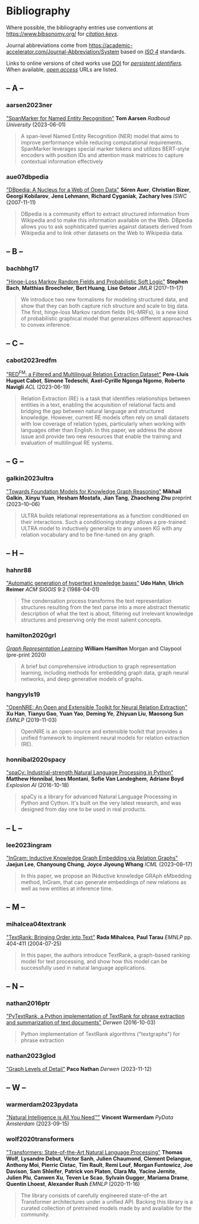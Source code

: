 # Bibliography

Where possible, the bibliography entries use conventions at
<https://www.bibsonomy.org/>
for [*citation keys*](https://bibdesk.sourceforge.io/manual/BibDeskHelp_2.html).

Journal abbreviations come from
<https://academic-accelerator.com/Journal-Abbreviation/System>
based on [*ISO 4*](https://en.wikipedia.org/wiki/ISO_4) standards.

Links to online versions of cited works use
[DOI](https://www.doi.org/)
for [*persistent identifiers*](https://www.crossref.org/education/metadata/persistent-identifiers/).
When available,
[*open access*](https://peerj.com/preprints/3119v1/)
URLs are listed.


## – A –

### aarsen2023ner

["SpanMarker for Named Entity Recognition"](https://raw.githubusercontent.com/tomaarsen/SpanMarkerNER/main/thesis.pdf)
**Tom Aarsen**
*Radboud University* (2023-06-01)
> A span-level Named Entity Recognition (NER) model that aims to improve performance while reducing computational requirements. SpanMarker leverages special marker tokens and utilizes BERT-style encoders with position IDs and attention mask matrices to capture contextual information effectively

### aue07dbpedia

["DBpedia: A Nucleus for a Web of Open Data"](https://doi.org/10.1007/978-3-540-76298-0_52)
**Sören Auer**, **Christian Bizer**, **Georgi Kobilarov**, **Jens Lehmann**, **Richard Cyganiak**, **Zachary Ives**
*ISWC* (2007-11-11)
> DBpedia is a community effort to extract structured information from Wikipedia and to make this information available on the Web. DBpedia allows you to ask sophisticated queries against datasets derived from Wikipedia and to link other datasets on the Web to Wikipedia data.

## – B –

### bachbhg17

["Hinge-Loss Markov Random Fields and Probabilistic Soft Logic"](https://arxiv.org/abs/1505.04406)
**Stephen Bach**, **Matthias Broecheler**, **Bert Huang**, **Lise Getoor**
*JMLR* (2017–11–17)
> We introduce two new formalisms for modeling structured data, and show that they can both capture rich structure and scale to big data. The first, hinge-loss Markov random fields (HL-MRFs), is a new kind of probabilistic graphical model that generalizes different approaches to convex inference.

## – C –

### cabot2023redfm

["RED<sup>FM</sup>: a Filtered and Multilingual Relation Extraction Dataset"](https://arxiv.org/abs/2306.09802)
**Pere-Lluís Huguet Cabot**, **Simone Tedeschi**, **Axel-Cyrille Ngonga Ngomo**, **Roberto Navigli**
_ACL_ (2023-06-19)
> Relation Extraction (RE) is a task that identifies relationships between entities in a text, enabling the acquisition of relational facts and bridging the gap between natural language and structured knowledge. However, current RE models often rely on small datasets with low coverage of relation types, particularly when working with languages other than English. In this paper, we address the above issue and provide two new resources that enable the training and evaluation of multilingual RE systems.

## – G –

### galkin2023ultra

["Towards Foundation Models for Knowledge Graph Reasoning"](https://arxiv.org/abs/2310.04562)
**Mikhail Galkin**, **Xinyu Yuan**, **Hesham Mostafa**, **Jian Tang**, **Zhaocheng Zhu**
preprint (2023–10–06)
> ULTRA builds relational representations as a function conditioned on their interactions. Such a conditioning strategy allows a pre-trained ULTRA model to inductively generalize to any unseen KG with any relation vocabulary and to be fine-tuned on any graph.

## – H –

### hahnr88

["Automatic generation of hypertext knowledge bases"](https://doi.org/10.1145/966861.45429)
**Udo Hahn**, **Ulrich Reimer**
_ACM SIGOIS_ 9:2 (1988-04-01)
> The condensation process transforms the text representation structures resulting from the text parse into a more abstract thematic description of what the text is about, filtering out irrelevant knowledge structures and preserving only the most salient concepts.

### hamilton2020grl

[_Graph Representation Learning_](https://www.cs.mcgill.ca/~wlh/grl_book/)
**William Hamilton**
Morgan and Claypool (pre-print 2020)
> A brief but comprehensive introduction to graph representation learning, including methods for embedding graph data, graph neural networks, and deep generative models of graphs.

### hangyyls19

["OpenNRE: An Open and Extensible Toolkit for Neural Relation Extraction"](https://doi.org/10.18653/v1/D19-3029)
**Xu Han**, **Tianyu Gao**, **Yuan Yao**, **Deming Ye**, **Zhiyuan Liu**, **Maosong Sun**
*EMNLP* (2019-11-03)
> OpenNRE is an open-source and extensible toolkit that provides a unified framework to implement neural models for relation extraction (RE).

### honnibal2020spacy

["spaCy: Industrial-strength Natural Language Processing in Python"](https://doi.org/10.5281/zenodo.1212303)
**Matthew Honnibal**, **Ines Montani**, **Sofie Van Landeghem**, **Adriane Boyd**
*Explosion AI* (2016-10-18)
> spaCy is a library for advanced Natural Language Processing in Python and Cython. It's built on the very latest research, and was designed from day one to be used in real products.

## – L –

### lee2023ingram

["InGram: Inductive Knowledge Graph Embedding via Relation Graphs"](https://arxiv.org/abs/2305.19987)
**Jaejun Lee**, **Chanyoung Chung**, **Joyce Jiyoung Whang**
_ICML_ (2023–08–17)
> In this paper, we propose an INductive knowledge GRAph eMbedding method, InGram, that can generate embeddings of new relations as well as new entities at inference time.

## – M –

### mihalcea04textrank

["TextRank: Bringing Order into Text"](https://www.aclweb.org/anthology/W04-3252/)
**Rada Mihalcea**, **Paul Tarau**
*EMNLP* pp. 404-411 (2004-07-25)
> In this paper, the authors introduce TextRank, a graph-based ranking model for text processing, and show how this model can be successfully used in natural language applications.

## – N –

### nathan2016ptr

["PyTextRank, a Python implementation of TextRank for phrase extraction and summarization of text documents"](https://doi.org/10.5281/zenodo.4637885)
*Derwen* (2016-10-03)
> Python implementation of TextRank algorithms ("textgraphs") for phrase extraction

### nathan2023glod

["Graph Levels of Detail"](https://blog.derwen.ai/graph-levels-of-detail-ea4226abba55)
**Paco Nathan**
*Derwen* (2023-11-12)

## – W –

### warmerdam2023pydata

["Natural Intelligence is All You Need™"](https://youtu.be/C9p7suS-NGk?si=7Ohq3BV654ia2Im4)
**Vincent Warmerdam**
*PyData Amsterdam* (2023-09-15)

### wolf2020transformers

["Transformers: State-of-the-Art Natural Language Processing"](https://doi.org/10.18653/v1/2020.emnlp-demos.6)
**Thomas Wolf**, **Lysandre Debut**, **Victor Sanh**, **Julien Chaumond**, **Clement Delangue**, **Anthony Moi**, **Pierric Cistac**, **Tim Rault**, **Remi Louf**, **Morgan Funtowicz**, **Joe Davison**, **Sam Shleifer**, **Patrick von Platen**, **Clara Ma**, **Yacine Jernite**, **Julien Plu**, **Canwen Xu**, **Teven Le Scao**, **Sylvain Gugger**, **Mariama Drame**, **Quentin Lhoest**, **Alexander Rush**
*EMNLP* (2020-11-16)
> The library consists of carefully engineered state-of-the art Transformer architectures under a unified API. Backing this library is a curated collection of pretrained models made by and available for the community.
